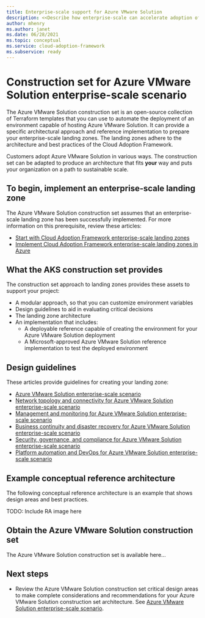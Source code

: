 ```yaml
---
title: Enterprise-scale support for Azure VMware Solution
description: <<Describe how enterprise-scale can accelerate adoption of Azure VMware Solution.>>
author: mhenry
ms.author: janet
ms.date: 06/28/2021
ms.topic: conceptual
ms.service: cloud-adoption-framework
ms.subservice: ready
---
```


# Construction set for Azure VMware Solution enterprise-scale scenario

The Azure VMware Solution construction set is an open-source collection of Terraform templates that you can use to automate the deployment of an environment capable of hosting Azure VMware Solution. It can provide a specific architectural approach and reference implementation to prepare your enterprise-scale landing zones. The landing zones adhere to the architecture and best practices of the Cloud Adoption Framework.

Customers adopt Azure VMware Solution in various ways. The construction set can be adapted to produce an architecture that fits **your** way and puts your organization on a path to sustainable scale.

## To begin, implement an enterprise-scale landing zone

The Azure VMware Solution construction set assumes that an enterprise-scale landing zone has been successfully implemented. For more information on this prerequisite, review these articles:

- [Start with Cloud Adoption Framework enterprise-scale landing zones](../../ready/enterprise-scale/index.md)
- [Implement Cloud Adoption Framework enterprise-scale landing zones in Azure](../../ready/enterprise-scale/implementation.md)

## What the AKS construction set provides

The construction set approach to landing zones provides these assets to support your project:

- A modular approach, so that you can customize environment variables
- Design guidelines to aid in evaluating critical decisions
- The landing zone architecture
- An implementation that includes:
  - A deployable reference capable of creating the environment for your Azure VMware Solution deployment
  - A Microsoft-approved Azure VMware Solution reference implementation to test the deployed environment

## Design guidelines

These articles provide guidelines for creating your landing zone:

- [Azure VMware Solution enterprise-scale scenario](./eslz-identity-and-access-management.md)
- [Network topology and connectivity for Azure VMware Solution enterprise-scale scenario](./eslz-network-topology-and-connectivity.md)
- [Management and monitoring for Azure VMware Solution enterprise-scale scenario](./eslz-management-and-monitoring.md)
- [Business continuity and disaster recovery for Azure VMware Solution enterprise-scale scenario](./eslz-business-continuity-and-disaster-recovery.md)
- [Security, governance, and compliance for Azure VMware Solution enterprise-scale scenario](./eslz-security-governance-and-compliance.md)
- [Platform automation and DevOps for Azure VMware Solution enterprise-scale scenario](./eslz-platform-automation-and-devops.md)

## Example conceptual reference architecture

The following conceptual reference architecture is an example that shows design areas and best practices.

TODO: Include RA image here

## Obtain the Azure VMware Solution construction set

The Azure VMware Solution construction set is available here...

## Next steps

- Review the Azure VMware Solution construction set critical design areas to make complete considerations and recommendations for your Azure VMware Solution construction set architecture. See [Azure VMware Solution enterprise-scale scenario](./eslz-identity-and-access-management.md).

